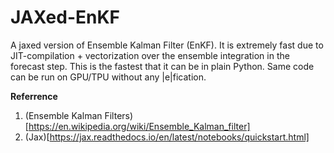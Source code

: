 # JAXed-EnKF

A jaxed version of Ensemble Kalman Filter (EnKF). It is extremely fast due to JIT-compilation + vectorization over the ensemble integration in the forecast step. This is the fastest that it can be in plain Python. Same code can be run on GPU/TPU without any |e|fication.

__Referrence__
1. (Ensemble Kalman Filters) [https://en.wikipedia.org/wiki/Ensemble_Kalman_filter]
2. (Jax)[https://jax.readthedocs.io/en/latest/notebooks/quickstart.html]
